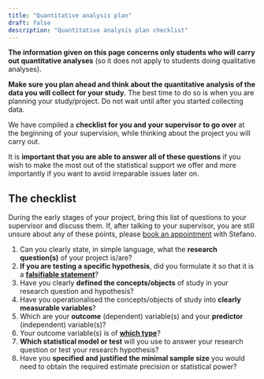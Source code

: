 ```yaml
---
title: "Quantitative analysis plan"
draft: false
description: "Quantitative analysis plan checklist"
---
```


**The information given on this page concerns only students who will carry out quantitative analyses** (so it does not apply to students doing qualitative analyses).

**Make sure you plan ahead and think about the quantitative analysis of the data you will collect for your study.**
The best time to do so is when you are planning your study/project. Do not wait until after you started collecting data.

We have compiled a **checklist for you and your supervisor to go over** at the beginning of your supervision, while thinking about the project you will carry out.

It is **important that you are able to answer all of these questions** if you wish to make the most out of the statistical support we offer and more importantly if you want to avoid irreparable issues later on.

## The checklist

During the early stages of your project, bring this list of questions to your supervisor and discuss them.
If, after talking to your supervisor, you are still unsure about any of these points, please [book an appointment](https://uoeling.github.io/support/) with Stefano.

1. Can you clearly state, in simple language, what the **research question(s)** of your project is/are?
1. **If you are testing a specific hypothesis**, did you formulate it so that it is a [**falsifiable statement**](falsifiable/)?
1. Have you clearly **defined the concepts/objects** of study in your research question and hypothesis?
1. Have you operationalised the concepts/objects of study into **clearly measurable variables**?
1. Which are your **outcome** (dependent) variable(s) and your **predictor** (independent) variable(s)?
1. Your outcome variable(s) is of [**which type**](variable-types/)?
1. **Which statistical model or test** will you use to answer your research question or test your research hypothesis?
1. Have you **specified and justified the minimal sample size** you would need to obtain the required estimate precision or statistical power?

